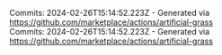 Commits: 2024-02-26T15:14:52.223Z - Generated via https://github.com/marketplace/actions/artificial-grass
<br>
Commits: 2024-02-26T15:14:52.223Z - Generated via https://github.com/marketplace/actions/artificial-grass
<br>

